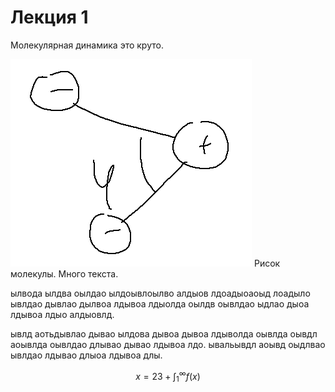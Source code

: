 # Лекция 1

Молекулярная динамика это круто.

![molecula](molec.png)
Рисок молекулы. Много текста.

ылвода ылдва оылдао ылдоывлоылво алдыов лдоадыоаоыд лоадыло ывлдао дывлао дылвоа лдывоа лдыолда оылдв оывлдао ыдлао дыоа лдывоа лдыо алдыовлд.

ывлд аотьдывлао дывао ылдова дывоа дывоа лдыволда оывлда оывдл аоывлда оывлдао длывао дывао лдывоа лдо.
ывальывдл аоывд оыдлвао ывлдао лдывао длыоа лдывоа длы.

$$x = 23 + \int_1^\infty f(x)$$